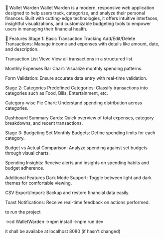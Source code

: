 💼 Wallet Warden
Wallet Warden is a modern, responsive web application designed to help users track, categorize, and analyze their personal finances. Built with cutting-edge technologies, it offers intuitive interfaces, insightful visualizations, and customizable budgeting tools to empower users in managing their financial health.

🚀 Features
Stage 1: Basic Transaction Tracking
Add/Edit/Delete Transactions: Manage income and expenses with details like amount, date, and description.

Transaction List View: View all transactions in a structured list.

Monthly Expenses Bar Chart: Visualize monthly spending patterns.

Form Validation: Ensure accurate data entry with real-time validation.

Stage 2: Categories
Predefined Categories: Classify transactions into categories such as Food, Bills, Entertainment, etc.

Category-wise Pie Chart: Understand spending distribution across categories.

Dashboard Summary Cards: Quick overview of total expenses, category breakdowns, and recent transactions.

Stage 3: Budgeting
Set Monthly Budgets: Define spending limits for each category.

Budget vs Actual Comparison: Analyze spending against set budgets through visual charts.

Spending Insights: Receive alerts and insights on spending habits and budget adherence.

Additional Features
Dark Mode Support: Toggle between light and dark themes for comfortable viewing.

CSV Export/Import: Backup and restore financial data easily.

Toast Notifications: Receive real-time feedback on actions performed.

to run the project

->cd WalletWarden
->npm install
->npm run dev

it shall be availabe at localhost 8080 (if hasn't changed)
